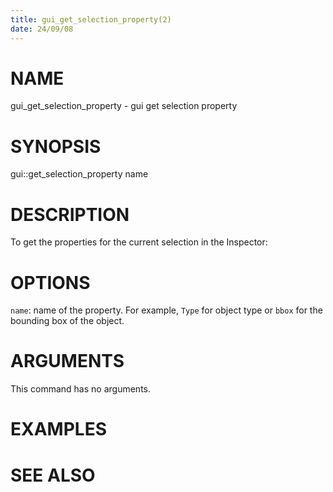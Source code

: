 ```yaml
---
title: gui_get_selection_property(2)
date: 24/09/08
---
```


# NAME

gui_get_selection_property - gui get selection property

# SYNOPSIS

gui::get_selection_property 
    name


# DESCRIPTION

To get the properties for the current selection in the Inspector:

# OPTIONS

`name`:  name of the property. For example, ``Type`` for object type or ``bbox`` for the bounding box of the object.

# ARGUMENTS

This command has no arguments.

# EXAMPLES

# SEE ALSO
